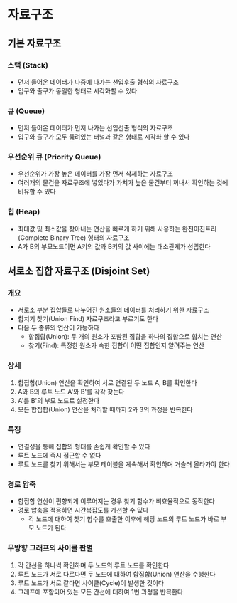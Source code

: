# 자료구조
## 기본 자료구조
### 스택 (Stack)
- 먼저 들어온 데이터가 나중에 나가는 선입후출 형식의 자료구조
- 입구와 출구가 동일한 형태로 시각화할 수 있다

### 큐 (Queue)
- 먼저 들어온 데이터가 먼저 나가는 선입선출 형식의 자료구조
- 입구와 출구가 모두 뚫려있는 터널과 같은 형태로 시각화 할 수 있다

### 우선순위 큐 (Priority Queue)
- 우선순위가 가장 높은 데이터를 가장 먼저 삭제하는 자료구조
- 여러개의 물건을 자료구조에 넣었다가 가치가 높은 물건부터 꺼내서 확인하는 것에 비유할 수 있다

### 힙 (Heap)
- 최대값 및 최소값을 찾아내는 연산을 빠르게 하기 위해 사용하는 완전이진트리(Complete Binary Tree) 형태의 자료구조
- A가 B의 부모노드이면 A키의 값과 B키의 값 사이에는 대소관계가 성립한다

## 서로소 집합 자료구조 (Disjoint Set)
### 개요
- 서로소 부분 집합들로 나누어진 원소들의 데이터를 처리하기 위한 자료구조
- 합치기 찾기(Union Find) 자료구조라고 부르기도 한다
- 다음 두 종류의 연산이 가능하다
  - 합집합(Union): 두 개의 원소가 포함된 집합을 하나의 집합으로 합치는 연산
  - 찾기(Find): 특정한 원소가 속한 집합이 어떤 집합인지 알려주는 연산

### 상세
1. 합집합(Union) 연산을 확인하여 서로 연결된 두 노드 A, B를 확인한다
2. A와 B의 루트 노드 A'와 B'를 각각 찾는다
3. A'를 B'의 부모 노드로 설정한다
4. 모든 합집합(Union) 연산을 처리할 때까지 2와 3의 과정을 반복한다

### 특징
- 연결성을 통해 집합의 형태를 손쉽게 확인할 수 있다
- 루트 노드에 즉시 접근할 수 없다
- 루트 노드를 찾기 위해서는 부모 테이블을 계속해서 확인하며 거슬러 올라가야 한다

### 경로 압축
- 합집합 연산이 편향되게 이루어지는 경우 찾기 함수가 비효율적으로 동작한다
- 경로 압축을 적용하면 시간복잡도를 개선할 수 있다
  - 각 노드에 대하여 찾기 함수를 호출한 이후에 해당 노드의 루트 노드가 바로 부모 노드가 된다

### 무방향 그래프의 사이클 판별
1. 각 간선을 하나씩 확인하며 두 노드의 루트 노드를 확인한다
2. 루트 노드가 서로 다르다면 두 노드에 대하여 합집합(Union) 연산을 수행한다
3. 루트 노드가 서로 같다면 사이클(Cycle)이 발생한 것이다
4. 그래프에 포함되어 있는 모든 간선에 대하여 1번 과정을 반복한다